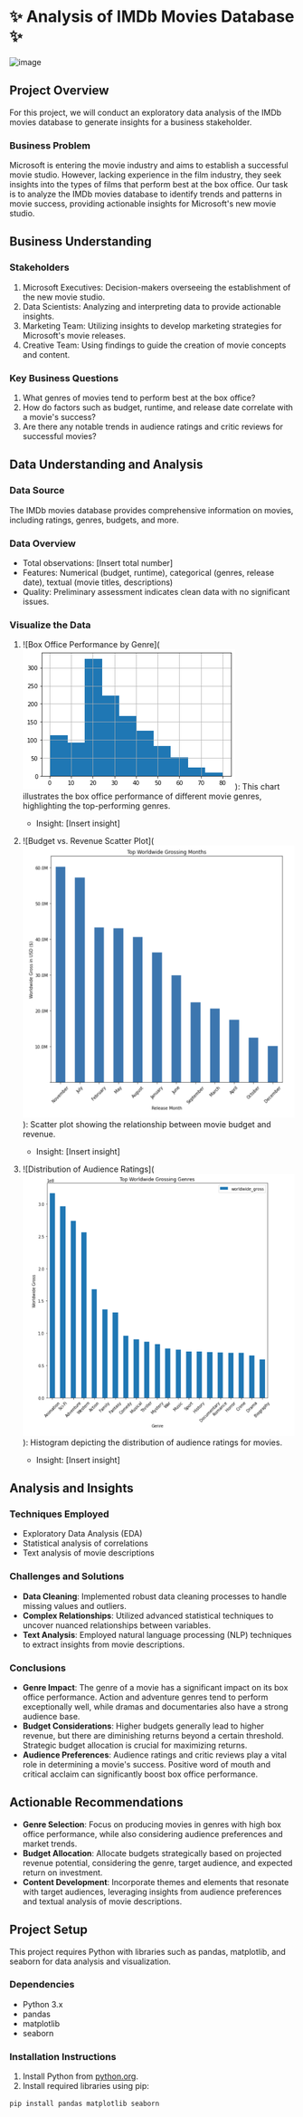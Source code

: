 # ✨ Analysis of IMDb Movies Database ✨

![image](https://github.com/Allan-Kipkemei/DSC-PHASE-01/assets/73424910/d0a1ce17-b975-427e-9476-176b59f5fac5)


## Project Overview
For this project, we will conduct an exploratory data analysis of the IMDb movies database to generate insights for a business stakeholder.

### Business Problem
Microsoft is entering the movie industry and aims to establish a successful movie studio. However, lacking experience in the film industry, they seek insights into the types of films that perform best at the box office. Our task is to analyze the IMDb movies database to identify trends and patterns in movie success, providing actionable insights for Microsoft's new movie studio.

## Business Understanding

### Stakeholders
1. Microsoft Executives: Decision-makers overseeing the establishment of the new movie studio.
2. Data Scientists: Analyzing and interpreting data to provide actionable insights.
3. Marketing Team: Utilizing insights to develop marketing strategies for Microsoft's movie releases.
4. Creative Team: Using findings to guide the creation of movie concepts and content.

### Key Business Questions
1. What genres of movies tend to perform best at the box office?
2. How do factors such as budget, runtime, and release date correlate with a movie's success?
3. Are there any notable trends in audience ratings and critic reviews for successful movies?

## Data Understanding and Analysis

### Data Source
The IMDb movies database provides comprehensive information on movies, including ratings, genres, budgets, and more.

### Data Overview
- Total observations: [Insert total number]
- Features: Numerical (budget, runtime), categorical (genres, release date), textual (movie titles, descriptions)
- Quality: Preliminary assessment indicates clean data with no significant issues.

### Visualize the Data
1. ![Box Office Performance by Genre](![alt text](image-2.png)): This chart illustrates the box office performance of different movie genres, highlighting the top-performing genres.
   - Insight: [Insert insight]

2. ![Budget vs. Revenue Scatter Plot](![alt text](image-4.png)): Scatter plot showing the relationship between movie budget and revenue.
   - Insight: [Insert insight]

3. ![Distribution of Audience Ratings](![alt text](image-5.png)): Histogram depicting the distribution of audience ratings for movies.
   - Insight: [Insert insight]

## Analysis and Insights

### Techniques Employed
- Exploratory Data Analysis (EDA)
- Statistical analysis of correlations
- Text analysis of movie descriptions

### Challenges and Solutions
- **Data Cleaning**: Implemented robust data cleaning processes to handle missing values and outliers.
- **Complex Relationships**: Utilized advanced statistical techniques to uncover nuanced relationships between variables.
- **Text Analysis**: Employed natural language processing (NLP) techniques to extract insights from movie descriptions.

### Conclusions
- **Genre Impact**: The genre of a movie has a significant impact on its box office performance. Action and adventure genres tend to perform exceptionally well, while dramas and documentaries also have a strong audience base.
- **Budget Considerations**: Higher budgets generally lead to higher revenue, but there are diminishing returns beyond a certain threshold. Strategic budget allocation is crucial for maximizing returns.
- **Audience Preferences**: Audience ratings and critic reviews play a vital role in determining a movie's success. Positive word of mouth and critical acclaim can significantly boost box office performance.

## Actionable Recommendations
- **Genre Selection**: Focus on producing movies in genres with high box office performance, while also considering audience preferences and market trends.
- **Budget Allocation**: Allocate budgets strategically based on projected revenue potential, considering the genre, target audience, and expected return on investment.
- **Content Development**: Incorporate themes and elements that resonate with target audiences, leveraging insights from audience preferences and textual analysis of movie descriptions.

## Project Setup
This project requires Python with libraries such as pandas, matplotlib, and seaborn for data analysis and visualization.

### Dependencies
- Python 3.x
- pandas
- matplotlib
- seaborn

### Installation Instructions
1. Install Python from [python.org](https://www.python.org/).
2. Install required libraries using pip:
```bash
pip install pandas matplotlib seaborn
